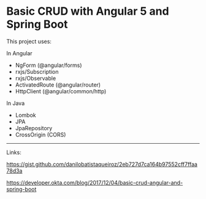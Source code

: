 # Basic CRUD with Angular 5 and Spring Boot

This project uses:  

In Angular  
* NgForm (@angular/forms)
* rxjs/Subscription
* rxjs/Observable
* ActivatedRoute (@angular/router)
* HttpClient (@angular/common/http)

In Java  
* Lombok
* JPA
* JpaRepository
* CrossOrigin (CORS)


___

Links:

https://gist.github.com/danilobatistaqueiroz/2eb727d7ca164b97552cff7ffaa78d3a

https://developer.okta.com/blog/2017/12/04/basic-crud-angular-and-spring-boot


